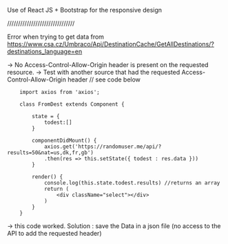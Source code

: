 Use of React JS + Bootstrap for the responsive design

///////////////////////////////

Error when trying to get data from https://www.csa.cz/Umbraco/Api/DestinationCache/GetAllDestinations/?destinations_language=en

-> No Access-Control-Allow-Origin header is present on the requested resource.
-> Test with another source that had the requested Access-Control-Allow-Origin header // see code below

        import axios from 'axios';

        class FromDest extends Component {

            state = {
                todest:[]
            }
            
            componentDidMount() {
                axios.get('https://randomuser.me/api/?results=50&nat=us,dk,fr,gb')
                .then(res => this.setState({ todest : res.data }))
            }

            render() {
                console.log(this.state.todest.results) //returns an array
                return (
                    <div className="select"></div>
                )
            }
        }

-> this code worked. Solution : save the Data in a json file (no access to the API to add the requested header)


